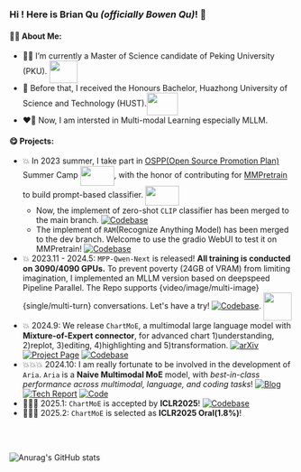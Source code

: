 ### Hi ! Here is Brian Qu *(officially Bowen Qu)*!  👋

#### 🙋‍♂️ About Me:

- 👨‍🦰 I’m currently a Master of Science candidate of Peking University (PKU). <img src="https://www.pku.edu.cn/pku_logo_red.png" width = "50" height = "40"  align=center />
- 👦 Before that, I received the Honours Bachelor, Huazhong University of Science and Technology (HUST).<img src="https://upload.wikimedia.org/wikipedia/zh/thumb/a/ab/Huazhong_University_of_Science_%26_Technology_logo.svg/1920px-Huazhong_University_of_Science_%26_Technology_logo.svg.png" width = "55" height = "40" align=center />
- ❤️‍🔥 Now, I am intersted in Multi-modal Learning especially MLLM.

#### 😋 Projects:
- 💥 In 2023 summer, I take part in [OSPP(Open Source Promotion Plan)](https://summer-ospp.ac.cn/) Summer Camp <img src="https://summer-ospp.ac.cn/vite.svg" width = "60" height = "35"  align=center />, with the honor of contributing for [MMPretrain](https://github.com/open-mmlab/mmpretrain) to build prompt-based classifier. <img src="https://oss.openmmlab.com/www/community/mm.png" width = "60" height = "35"  align=center />
   - Now, the implement of zero-shot `CLIP` classifier has been merged to the main branch. [![Codebase](https://img.shields.io/badge/PR-Link-pink)](https://github.com/open-mmlab/mmpretrain/pull/1737)
   - The implement of `RAM`(Recognize Anything Model) has been merged to the dev branch. Welcome to use the gradio WebUI to test it on MMPretrain! [![Codebase](https://img.shields.io/badge/PR-Link-pink)](https://github.com/open-mmlab/mmpretrain/pull/1802)
- 💥 2023.11 - 2024.5: `MPP-Qwen-Next` is released! **All training is conducted on 3090/4090 GPUs.** To prevent poverty (24GB of VRAM) from limiting imagination, I implemented an MLLM version based on deepspeed Pipeline Parallel. The Repo supports {video/image/multi-image} {single/multi-turn} conversations. Let's have a try! [![Codebase](https://img.shields.io/badge/Github-Repo-pink)](https://github.com/Coobiw/MPP-LLaVA). <img src="https://github.com/Coobiw/MiniGPT4Qwen/blob/master/assets/MPPQwen/logo.webp" width = "50" height = "50"  align=center /> 
- 💥 2024.9: We release `ChartMoE`, a multimodal large language model with **Mixture-of-Expert connector**, for advanced chart 1)understanding, 2)replot, 3)editing, 4)highlighting and 5)transformation. [![arXiv](https://img.shields.io/badge/ArXiv-Prepint-red)](https://arxiv.org/abs/2409.03277)  [![Project Page](https://img.shields.io/badge/Project-Page-brightgreen)](https://chartmoe.github.io/) [![Codebase](https://img.shields.io/badge/Github-Repo-pink)](https://github.com/IDEA-FinAI/ChartMoE)
- 💥💥💥 2024.10: I am really fortunate to be involved in the development of `Aria`. `Aria` is a **Naive Multimodal MoE** model, with *best-in-class performance across multimodal, language, and coding tasks*! [![Blog](https://img.shields.io/badge/Blog-brightgreen)](https://rhymes.ai/blog) [![Tech Report](https://img.shields.io/badge/Tech-Report-red)](https://arxiv.org/pdf/2410.05993) [![Code](https://img.shields.io/badge/Github-Repo-pink)](https://github.com/rhymes-ai/Aria)
- 🎉🎉🎉 2025.1: `ChartMoE` is accepted by **ICLR2025**! [![Codebase](https://img.shields.io/badge/Github-Repo-pink)](https://github.com/IDEA-FinAI/ChartMoE)
- 🎉🎉🎉 2025.2: `ChartMoE` is selected as **ICLR2025 Oral(1.8%)**!
<br />
<br />

![Anurag's GitHub stats](https://github-readme-stats.vercel.app/api?username=Coobiw&show_icons=true&theme=rose)
